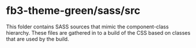 # fb3-theme-green/sass/src

This folder contains SASS sources that mimic the component-class hierarchy. These files
are gathered in to a build of the CSS based on classes that are used by the build.
